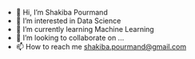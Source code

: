- 👋 Hi, I’m Shakiba Pourmand
- 👀 I’m interested in Data Science
- 🌱 I’m currently learning Machine Learning
- 💞️ I’m looking to collaborate on ...
- 📫 How to reach me shakiba.pourmand@gmail.com

<!---
Shakibap/Shakibap is a ✨ special ✨ repository because its `README.md` (this file) appears on your GitHub profile.
You can click the Preview link to take a look at your changes.
--->
